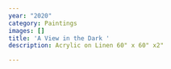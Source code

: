 ```yaml
---
year: "2020"
category: Paintings
images: []
title: 'A View in the Dark '
description: Acrylic on Linen 60" x 60" x2"

---
```

